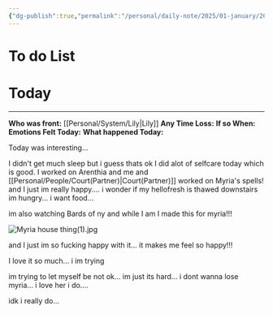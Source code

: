 ```yaml
---
{"dg-publish":true,"permalink":"/personal/daily-note/2025/01-january/2025-01-20/","tags":["tired/exausted","happy","frontstuck","period","Alter","SelfCare","daily","20-25"]}
---
```


# To do List

# Today
---
**Who was front:** [[Personal/System/Lily\|Lily]]
**Any Time Loss:**
	**If so When:**
**Emotions Felt Today:**
**What happened Today:**

Today was interesting...

I didn't get much sleep but i guess thats ok I did alot of selfcare today which is good. I worked on Arenthia and me and [[Personal/People/Court(Partner)\|Court(Partner)]] worked on Myria's spells! and I just im really happy.... i wonder if my hellofresh is thawed downstairs im hungry... i want food...

im also watching Bards of ny and while I am I made this for myria!!! 

![Myria house thing(1).jpg](/img/user/Personal/Images/Myria%20house%20thing(1).jpg)

and I just im so fucking happy with it... it makes me feel so happy!!!

I love it so much... i im trying 

im trying to let myself be not ok... im just its hard... i dont wanna lose myria... i love her i do....

idk i really do...